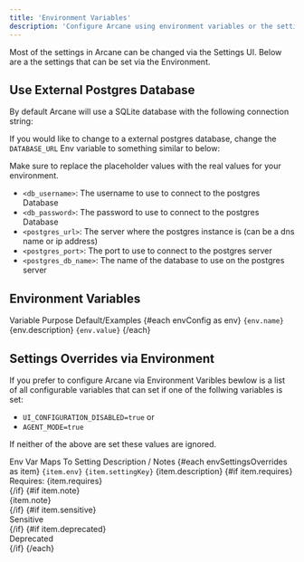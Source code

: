 ```yaml
---
title: 'Environment Variables'
description: 'Configure Arcane using environment variables or the settings interface.'
---
```


<script lang="ts">
import * as Table from '$lib/components/ui/table/index.js';
import { Window } from '$lib/components/ui/window/index.js';
import { envConfig } from '$lib/config/pages/env-config.js';
import { Snippet } from '$lib/components/ui/snippet/index.js';
import { envSettingsOverrides } from '$lib/config/pages/env-settings-overrides.js';
</script>

Most of the settings in Arcane can be changed via the Settings UI. Below are a the settings that can be set via the Environment.

## Use External Postgres Database

By default Arcane will use a SQLite database with the following connection string:

<Snippet text="file:data/arcane.db?_pragma=journal_mode(WAL)&_pragma=busy_timeout(2500)&_txlock=immediate" class="mt-2 mb-2 w-full" />

If you would like to change to a external postgres database, change the `DATABASE_URL` Env variable to something similar to below:

<Snippet text="postgres://<db_username>:<db_password>@<postgres_url>:<postgres_port>/<postgres_db_name>" class="mt-2 mb-2 w-full" />

Make sure to replace the placeholder values with the real values for your environment.

- `<db_username>`: The username to use to connect to the postgres Database
- `<db_password>`: The password to use to connect to the postgres Database
- `<postgres_url>`: The server where the postgres instance is (can be a dns name or ip address)
- `<postgres_port>`: The port to use to connect to the postgres server
- `<postgres_db_name>`: The name of the database to use on the postgres server

## Environment Variables

<Window class="mt-4">
  <Table.Root class="mb-8">
    <Table.Header>
      <Table.Row>
        <Table.Head class="w-[220px]">Variable</Table.Head>
        <Table.Head>Purpose</Table.Head>
        <Table.Head>Default/Examples</Table.Head>
      </Table.Row>
    </Table.Header>
    <Table.Body>
      {#each envConfig as env}
        <Table.Row>
          <Table.Cell class="font-medium">
            <code class="bg-muted rounded px-1 py-0.5">{env.name}</code>
          </Table.Cell>
          <Table.Cell>{env.description}</Table.Cell>
          <Table.Cell>
            <code class="bg-muted rounded px-1 py-0.5">{env.value}</code>
          </Table.Cell>
        </Table.Row>
      {/each}
    </Table.Body>
  </Table.Root>
</Window>

## Settings Overrides via Environment

If you prefer to configure Arcane via Environment Varibles bewlow is a list of all configurable variables that can set if one of the follwing variables is set:
- `UI_CONFIGURATION_DISABLED=true` or
- `AGENT_MODE=true`

If neither of the above are set these values are ignored.

<Window class="mt-4">
  <Table.Root>
    <Table.Header>
      <Table.Row>
        <Table.Head class="w-[220px]">Env Var</Table.Head>
        <Table.Head>Maps To Setting</Table.Head>
        <Table.Head>Description / Notes</Table.Head>
      </Table.Row>
    </Table.Header>
    <Table.Body>
      {#each envSettingsOverrides as item}
        <Table.Row>
          <Table.Cell>
            <code class="bg-muted rounded px-1 py-0.5">{item.env}</code>
          </Table.Cell>
          <Table.Cell>
            <code class="bg-muted rounded px-1 py-0.5">{item.settingKey}</code>
          </Table.Cell>
            <Table.Cell>
              {item.description}
              {#if item.requires}
                <div class="text-xs text-muted-foreground mt-1">Requires: {item.requires}</div>
              {/if}
              {#if item.note}
                <div class="text-xs text-muted-foreground mt-1">{item.note}</div>
              {/if}
              {#if item.sensitive}
                <div class="text-xs text-amber-500 mt-1">Sensitive</div>
              {/if}
              {#if item.deprecated}
                <div class="text-xs text-red-500 mt-1">Deprecated</div>
              {/if}
            </Table.Cell>
        </Table.Row>
      {/each}
    </Table.Body>
  </Table.Root>
</Window>
